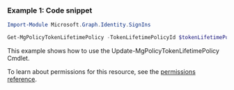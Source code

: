 ### Example 1: Code snippet

```powershellImport-Module Microsoft.Graph.Identity.SignIns

Get-MgPolicyTokenLifetimePolicy -TokenLifetimePolicyId $tokenLifetimePolicyId
```
This example shows how to use the Update-MgPolicyTokenLifetimePolicy Cmdlet.
To learn about permissions for this resource, see the [permissions reference](/graph/permissions-reference).

